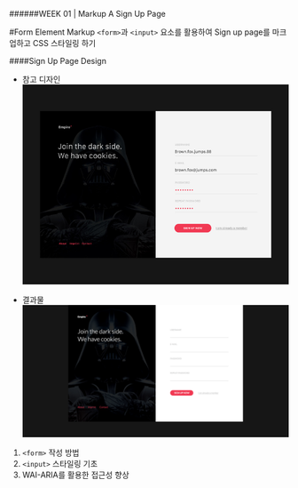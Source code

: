 ######WEEK 01 | Markup A Sign Up Page

#Form Element Markup
`<form>`과 `<input>` 요소를 활용하여 Sign up page를 마크업하고 CSS 스타일링 하기



####Sign Up Page Design

- 참고 디자인
![참고디자인](https://github.com/jiseung-roh/FastCampus-Front-End-Development/blob/master/Project/03-form/etc/form-fields-reference-5.jpg)

- 결과물
![결과물](https://github.com/jiseung-roh/FastCampus-Front-End-Development/blob/master/Project/03-form/etc/result.png)

1. `<form>` 작성 방법
2. `<input>` 스타일링 기초
3. WAI-ARIA를 활용한 접근성 향상

